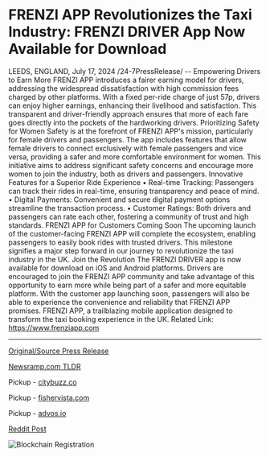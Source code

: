 # FRENZI APP Revolutionizes the Taxi Industry: FRENZI DRIVER App Now Available for Download

LEEDS, ENGLAND, July 17, 2024 /24-7PressRelease/ --   Empowering Drivers to Earn More FRENZI APP introduces a fairer earning model for drivers, addressing the widespread dissatisfaction with high commission fees charged by other platforms. With a fixed per-ride charge of just 57p, drivers can enjoy higher earnings, enhancing their livelihood and satisfaction. This transparent and driver-friendly approach ensures that more of each fare goes directly into the pockets of the hardworking drivers.  Prioritizing Safety for Women Safety is at the forefront of FRENZI APP's mission, particularly for female drivers and passengers. The app includes features that allow female drivers to connect exclusively with female passengers and vice versa, providing a safer and more comfortable environment for women. This initiative aims to address significant safety concerns and encourage more women to join the industry, both as drivers and passengers.  Innovative Features for a Superior Ride Experience •	Real-time Tracking: Passengers can track their rides in real-time, ensuring transparency and peace of mind. •	Digital Payments: Convenient and secure digital payment options streamline the transaction process. •	Customer Ratings: Both drivers and passengers can rate each other, fostering a community of trust and high standards.  FRENZI APP for Customers Coming Soon The upcoming launch of the customer-facing FRENZI APP will complete the ecosystem, enabling passengers to easily book rides with trusted drivers. This milestone signifies a major step forward in our journey to revolutionize the taxi industry in the UK.  Join the Revolution The FRENZI DRIVER app is now available for download on iOS and Android platforms. Drivers are encouraged to join the FRENZI APP community and take advantage of this opportunity to earn more while being part of a safer and more equitable platform. With the customer app launching soon, passengers will also be able to experience the convenience and reliability that FRENZI APP promises.  FRENZI APP, a trailblazing mobile application designed to transform the taxi booking experience in the UK.  Related Link: https://www.frenziapp.com 

---

[Original/Source Press Release](https://www.24-7pressrelease.com/press-release/512573/frenzi-app-revolutionizes-the-taxi-industry-frenzi-driver-app-now-available-for-download)
                    

[Newsramp.com TLDR](https://newsramp.com/curated-news/frenzi-app-revolutionizes-taxi-industry-in-the-uk-with-fair-earning-model-and-enhanced-safety-features/720167dd6c99d3525173dae00fe0b63f) 


Pickup - [citybuzz.co](https://citybuzz.co/2024/07/17/frenzi-app-launches-driver-platform-set-to-transform-uk-taxi-industry)

Pickup - [fishervista.com](https://fishervista.com/en/frenzi-app-launches-driver-centric-platform-to-transform-uk-taxi-industry/20245010)

Pickup - [advos.io](https://advos.io/en/frenzi-app-launches-to-revolutionize-the-uk-taxi-industry/20245010)
 



[Reddit Post](https://www.reddit.com/r/TravelAndLeisureNews/comments/1e5bxr5/frenzi_app_revolutionizes_taxi_industry_in_the_uk/) 



![Blockchain Registration](https://cdn.newsramp.app/24-7PressRelease/qrcode/247/17/mailF8Mp.webp)